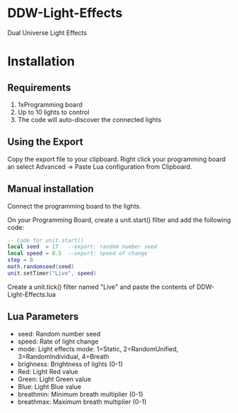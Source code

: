 # DDW-Light-Effects
Dual Universe Light Effects

# Installation
## Requirements
1. 1xProgramming board
2. Up to 10 lights to control
3. The code will auto-discover the connected lights

## Using the Export
Copy the export file to your clipboard. Right click your programming board an select Advanced -> Paste Lua configuration from Clipboard.

## Manual installation
Connect the programming board to the lights.

On your Programming Board, create a unit.start() filter and add the following code:
```Lua
-- Code for unit.start()
local seed  = 17   --export: random number seed
local speed = 0.5  --export: speed of change
step = 0
math.randomseed(seed)
unit.setTimer("Live", speed)

```

Create a unit.tick() filter named "Live" and paste the contents of DDW-Light-Effects.lua

## Lua Parameters
* seed: Random number seed
* speed: Rate of light change
* mode: Light effects mode: 1=Static, 2=RandomUnified, 3=RandomIndividual, 4=Breath
* brighness: Brightness of lights (0-1)
* Red: Light Red value
* Green: Light Green value
* Blue: Light Blue value
* breathmin: Minimum breath multiplier (0-1)
* breathmax: Maximum breath multiplier (0-1)
